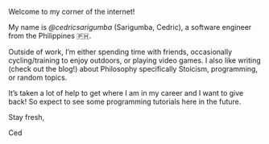 Welcome to my corner of the internet!

My name is _@cedricsarigumba_ (Sarigumba, Cedric), a software engineer from the Philippines 🇵🇭.

Outside of work, I’m either spending time with friends, occasionally cycling/training to enjoy outdoors, or playing video games. I also like writing (check out the blog!) about Philosophy specifically Stoicism, programming, or random topics.

It’s taken a lot of help to get where I am in my career and I want to give back! So expect to see some programming tutorials here in the future.

Stay fresh,

Ced
